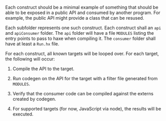 Each construct should be a minimal example of something that should be
able to be exposed in a public API and consumed by another
program. For example, the public API might provide a class that can be
resused.

Each subfolder represents one such construct. Each construct
shall an `api` and `apiConsumer` folder. The `api` folder will have a
file `MODULES` listing the entry points to pass to haxe when compiling
it. The `consumer` folder shall have at least a `Run.hx` file.

For each construct, all known targets will be looped over. For each
target, the following will occur:

1. Compile the API to the target.

2. Run codegen on the API for the target with a filter file generated
   from `MODULES`.

2. Verify that the consumer code can be compiled against the externs
   created by codegen.

3. For supported targets (for now, JavaScript via node), the results
   will be executed.
